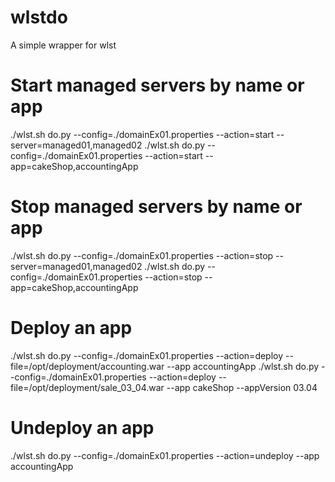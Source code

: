 # wlstdo
A simple wrapper for wlst

# Start managed servers by name or app
./wlst.sh do.py --config=./domainEx01.properties --action=start --server=managed01,managed02
./wlst.sh do.py --config=./domainEx01.properties --action=start --app=cakeShop,accountingApp

# Stop managed servers by name or app
./wlst.sh do.py --config=./domainEx01.properties --action=stop --server=managed01,managed02
./wlst.sh do.py --config=./domainEx01.properties --action=stop --app=cakeShop,accountingApp

# Deploy an app
./wlst.sh do.py --config=./domainEx01.properties --action=deploy --file=/opt/deployment/accounting.war --app accountingApp
./wlst.sh do.py --config=./domainEx01.properties --action=deploy --file=/opt/deployment/sale_03_04.war --app cakeShop --appVersion 03.04

# Undeploy an app
./wlst.sh do.py --config=./domainEx01.properties --action=undeploy --app accountingApp
